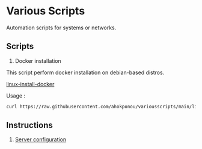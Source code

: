# Various Scripts

Automation scripts for systems or networks.

## Scripts

1. Docker installation

This script perform docker installation on debian-based distros.

[linux-install-docker](./linux-install-docker.bk)

Usage : 

```sh
curl https://raw.githubusercontent.com/ahokponou/variousscripts/main/linux-install-docker | bash
```
## Instructions

1. [Server configuration](./server-conf.md)
